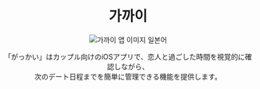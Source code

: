 <div align="center">

# 가까이

![가까이 앱 이미지 일본어](https://github.com/user-attachments/assets/3088b70d-1799-42e7-9a1e-202af9d6330e)

「がっかい」はカップル向けのiOSアプリで、恋人と過ごした時間を視覚的に確認しながら、  
次のデート日程までを簡単に管理できる機能を提供します。

</div>
